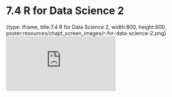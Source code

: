 # 7.4 R for Data Science 2
 
{type: iframe, title:7.4 R for Data Science 2, width:800, height:600, poster:resources/chapt_screen_images/r-for-data-science-2.png}
![](https://vgaysin1.github.io/CURE-MicrobialMysteries-test/r-for-data-science-2.html)
 

 
